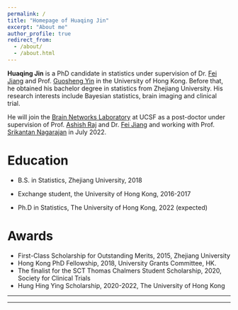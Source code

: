 ```yaml
---
permalink: /
title: "Homepage of Huaqing Jin"
excerpt: "About me"
author_profile: true
redirect_from: 
  - /about/
  - /about.html
---
```



**Huaqing Jin** is a PhD candidate in statistics under supervision of 
Dr. [Fei Jiang](https://jianglab.ucsf.edu/home) and
Prof. [Guosheng Yin](https://web.hku.hk/~gyin/) in the University of Hong Kong.
Before that, he obtained his bachelor degree in statistics from Zhejiang University.
His research interests include Bayesian statistics, brain imaging and clinical trial.

He will join the [Brain Networks Laboratory](https://radiology.ucsf.edu/research/labs/brain-networks-lab) at UCSF as a post-doctor under supervision of 
Prof. [Ashish Raj](https://radiology.ucsf.edu/people/ashish-raj) and
Dr. [Fei Jiang](https://jianglab.ucsf.edu/home) 
and working with 
Prof. [Srikantan Nagarajan](https://profiles.ucsf.edu/srikantan.nagarajan)
in July 2022.


Education
======
* B.S. in Statistics, Zhejiang University, 2018

* Exchange student, the University of Hong Kong, 2016-2017

* Ph.D in Statistics, The University of Hong Kong, 2022 (expected)


<!--
Programming 
======
* Python
* R
* C++

Languages
=======
* Chinese (native)
* English (fluent)
-->

  
Awards
======
<!--* First-Class Scholarship for Outstanding Students, 2015, Zhejiang University -->
* First-Class Scholarship for Outstanding Merits, 2015, Zhejiang University <!--* Fung Scholarship, 2016, Victor and William Fung Foundation -->
* Hong Kong PhD Fellowship, 2018, University Grants Committee, HK.
* The finalist for the SCT Thomas Chalmers Student Scholarship, 2020, Society for Clinical Trials
* Hung Hing Ying Scholarship, 2020-2022, The University of Hong Kong



----
----

<script type="text/javascript" id="clustrmaps" src="//clustrmaps.com/map_v2.js?d=YD-xsuqtgbR5Opk1qnMnnTE5uqO1LZA-btlGEZfmoRA&cl=ffffff&w=a"></script>